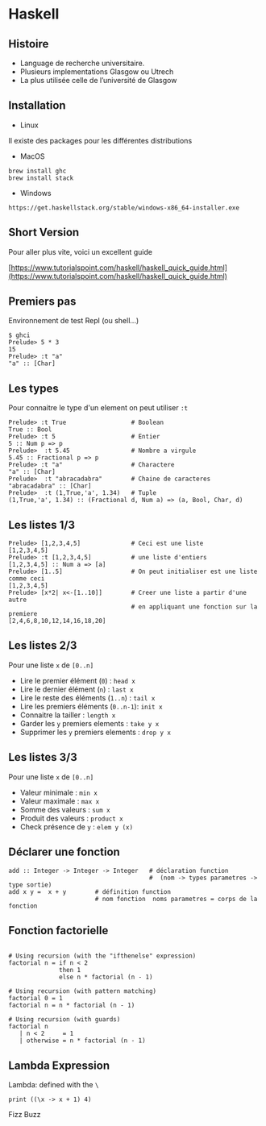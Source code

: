 # Haskell

<!-- .slide: class="page-title" -->



## Histoire

- Language de recherche universitaire.
- Plusieurs implementations Glasgow ou Utrech
- La plus utilisée celle de l’université de Glasgow



## Installation

- Linux

Il existe des packages pour les différentes distributions

- MacOS

```shell
brew install ghc
brew install stack
```

- Windows

```
https://get.haskellstack.org/stable/windows-x86_64-installer.exe
```



## Short Version

Pour aller plus vite, voici un excellent guide

[https://www.tutorialspoint.com/haskell/haskell_quick_guide.html](https://www.tutorialspoint.com/haskell/haskell_quick_guide.html)



## Premiers pas

Environnement de test Repl (ou shell...)

```shell
$ ghci
Prelude> 5 * 3
15
Prelude> :t "a" 
"a" :: [Char]
```



## Les types

Pour connaitre le type d'un element on peut utiliser `:t`

```shell
Prelude> :t True                  # Boolean
True :: Bool
Prelude> :t 5                     # Entier
5 :: Num p => p
Prelude>  :t 5.45                 # Nombre a virgule
5.45 :: Fractional p => p
Prelude> :t "a"                   # Charactere
"a" :: [Char]
Prelude>  :t "abracadabra"        # Chaine de caracteres
"abracadabra" :: [Char]
Prelude>  :t (1,True,'a', 1.34)   # Tuple
(1,True,'a', 1.34) :: (Fractional d, Num a) => (a, Bool, Char, d)
```



## Les listes 1/3

```shell
Prelude> [1,2,3,4,5]              # Ceci est une liste
[1,2,3,4,5] 
Prelude> :t [1,2,3,4,5]           # une liste d'entiers
[1,2,3,4,5] :: Num a => [a]
Prelude> [1..5]                   # On peut initialiser est une liste comme ceci
[1,2,3,4,5]
Prelude> [x*2| x<-[1..10]]        # Creer une liste a partir d'une autre 
                                  # en appliquant une fonction sur la premiere
[2,4,6,8,10,12,14,16,18,20]
```



## Les listes 2/3

Pour une liste `x` de `[0..n]`

- Lire le premier élément (`0`) : `head x`
- Lire le dernier élément (`n`) : `last x`
- Lire le reste des éléments (`1..n`) : `tail x`
- Lire les premiers éléments (`0..n-1`): `init x`
- Connaitre la tailler : `length x`
- Garder les `y` premiers elements : `take y x`
- Supprimer les `y` premiers elements : `drop y x`



## Les listes 3/3

Pour une liste `x` de `[0..n]`

- Valeur minimale : `min x`
- Valeur maximale : `max x`
- Somme des valeurs : `sum x`
- Produit des valeurs : `product x`
- Check présence de `y` : `elem y (x)`



## Déclarer une fonction 

```shell
add :: Integer -> Integer -> Integer   # déclaration function
                                       #  (nom -> types parametres -> type sortie)
add x y =  x + y        # définition function 
                        # nom fonction  noms parametres = corps de la fonction
```



## Fonction factorielle

```shell

# Using recursion (with the "ifthenelse" expression)
factorial n = if n < 2
              then 1
              else n * factorial (n - 1)

# Using recursion (with pattern matching)
factorial 0 = 1
factorial n = n * factorial (n - 1)

# Using recursion (with guards)
factorial n
   | n < 2     = 1
   | otherwise = n * factorial (n - 1)
```



## Lambda Expression

Lambda: defined with the `\`

```shell
print ((\x -> x + 1) 4)
```



<!-- .slide: class="page-tp1" -->

Fizz Buzz
